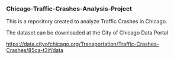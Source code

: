### Chicago-Traffic-Crashes-Analysis-Project

This is a repository created to analyze Traffic Crashes in Chicago.

The dataset can be downloaded at the City of Chicago Data Portal

https://data.cityofchicago.org/Transportation/Traffic-Crashes-Crashes/85ca-t3if/data
